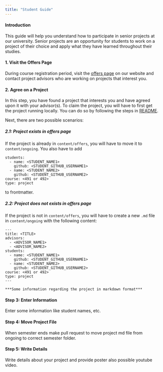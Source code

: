 ```yaml
---
title: "Student Guide"
---
```


#### Introduction
This guide will help you understand how to participate in senior projects at our university. Senior projects are an opportunity for students to work on a project of their choice and apply what they have learned throughout their studies.

#### 1. Visit the Offers Page
During course registration period, visit the [offers page](/offers) on our website and contact project advisors who are working on projects that interest you.

#### 2. Agree on a Project
In this step, you have found a project that interests you and have agreed upon it with your advisor(s). To claim the project, you will have to first get the project running locally. You can do so by following the steps in [README](https://github.com/bouncmpe/seniorprojects#run-the-website-locally).

Next, there are two possible scenarios:

##### 2.1: Project exists in offers page
If the project is already in `content/offers`, you will have to move it to `content/ongoing`. You also have to add 

```
students:
  - name: <STUDENT_NAME1>
    github: <STUDENT_GITHUB_USERNAME1>
  - name: <STUDENT_NAME2>
    github: <STUDENT_GITHUB_USERNAME2>
course: <491 or 492>
type: project
```

to frontmatter.

##### 2.2: Project does not exists in offers page
If the project is not in `content/offers`, you will have to create a new `.md` file in `content/ongoing` with the following content:

```
---
title: <TITLE>
advisors:
  - <ADVISOR_NAME1>
  - <ADVISOR_NAME2>
students:
  - name: <STUDENT_NAME1>
    github: <STUDENT_GITHUB_USERNAME1>
  - name: <STUDENT_NAME2>
    github: <STUDENT_GITHUB_USERNAME2>
course: <491 or 492>
type: project
---

***Some information regarding the project in markdown format***
```

#### Step 3: Enter Information
Enter some information like student names, etc.

#### Step 4: Move Project File
When semester ends make pull request to move project md file from ongoing to correct semester folder.

#### Step 5: Write Details
Write details about your project and provide poster also possible youtube video.